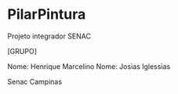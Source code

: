# PilarPintura
Projeto integrador SENAC

[GRUPO]

Nome: Henrique Marcelino
Nome: Josias Iglessias 

Senac Campinas
